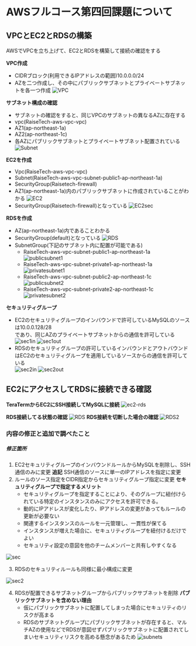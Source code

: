 # AWSフルコース第四回課題について

## VPCとEC2とRDSの構築
AWSでVPCを立ち上げて、EC2とRDSを構築して接続の確認をする

**VPC作成**
- CIDRブロック(利用できるIPアドレスの範囲)10.0.0.0/24
- AZを二つ作成し、その中にパブリックサブネットとプライベートサブネットを各一つ作成
![VPC](/images/lecture04/vpc2023-08-25.png)  

**サブネット構成の確認**
- サブネットの確認をすると、同じVPCのサブネットの異なるAZに存在する
- vpc(RaiseTech-aws-vpc-vpc)
- AZ1(ap-northeast-1a)
- AZ2(ap-northeast-1c)
- 各AZにパブリックサブネットとプライベートサブネット配置されている
![Subnet](/images/lecture04/subnets2023-08-25.png)

**EC2を作成**
- Vpc(RaiseTech-aws-vpc-vpc) 
- Subnet(RaiseTech-aws-vpc-subnet-public1-ap-northeast-1a) 
- SecurityGroup(Raisetech-firewall)
- AZ1(ap-northeast-1a)内のパブリックサブネットに作成されていることがわかる
![EC2](/images/lecture04/EC2-2023-08-25.png)
- SecurityGroup(Raisetech-firewall)となっている
![EC2sec](/images/lecture04/secgp1-2023-08-25.png)

**RDSを作成**
- AZ(ap-northeast-1a)内であることわかる
- SecurityGroup(default)となっている
![RDS](/images/lecture04/RDS2023-08-28.png)
- SubnetGroup(下記のサブネット内に配置が可能である)
    - RaiseTech-aws-vpc-subnet-public1-ap-northeast-1a
        ![publicsubnet1](/images/lecture04/publicsubnet-a2023-08-28.png)
    - RaiseTech-aws-vpc-subnet-private1-ap-northeast-1a
        ![privatesubnet1](/images/lecture04/privatesubnet-a2023-08-28.png)
    - RaiseTech-aws-vpc-subnet-public2-ap-northeast-1c
        ![publicsubnet2](/images/lecture04/publicsubnet-c2023-08-28.png)
    - RaiseTech-aws-vpc-subnet-private2-ap-northeast-1c
        ![privatesubnet2](/images/lecture04/privatesubnet-c2023-08-28.png)

**セキュリティグループ**
- EC2のセキュリティグループのインバウンドで許可しているMySQLのソースは10.0.0.128/28  
であり、同じAZのプライベートサブネットからの通信を許可している
![sec1in](/images/lecture04/secgp-raisetech.png)
![sec1out](/images/lecture04/Raisetechfirewall-out2023-08-28.png)
- RDSのセキュリティグループの許可しているインバウンドとアウトバウンドはEC2のセキュリティグループを適用しているソースからの通信を許可している  
![sec2in](/images/lecture04/secgp2023-08-25.png)
![sec2out](/images/lecture04/default-out2023-08-28.png)

## EC2にアクセスしてRDSに接続できる確認

**TeraTermからEC2にSSH接続してMySQLに接続**
![ec2-rds](/images/lecture04/ec2-rds2023-08-25.png)

**RDS接続してる状態の確認**
![RDS](/images/lecture04/rdsinfo2023-08-25.png) 
**RDS接続を切断した場合の確認**
![RDS2](/images/lecture04/rdsinfo2-2023-08-25.png)


### 内容の修正と追加で調べたこと
##### 修正箇所
1. EC2セキュリティグループのインバウンドルールからMySQLを削除し、SSH通信のみに変更
   **追記** SSH通信のソースに単一のIPアドレスを指定に変更
2. ルールのソース指定をCIDR指定からセキュリティグループ指定に変更
    **セキュリティグループで指定するメリット**
    - セキュリティグループを指定することにより、そのグループに紐付けられている特定のインスタンスのみにアクセスを許可できる。
    - 動的にIPアドレスが変化したり、IPアドレスの変更があってもルールの更新が必要ない
    - 関連するインスタンスのルールを一元管理し、一貫性が保てる
    - インスタンスが増えた場合に、セキュリティグループを紐付けるだけでよい
    - セキュリティ設定の意図を他のチームメンバーと共有しやすくなる

![sec](/images/lecture04/fix-sec.png)

3. RDSのセキュリティルールも同様に最小構成に変更

![sec2](/images/lecture04/fix-sec2-2023-08-28.png)

4. RDSが配置できるサブネットグループからパブリックサブネットを削除
    **パブリックサブネットを含めない理由**
    - 仮にパブリックサブネットに配置してしまった場合にセキュリティのリスクが高まる
    - RDSのサブネットグループにパブリックサブネットが存在すると、マルチAZの使用などでRDSが意図せずパブリックサブネットに配置されてしまいセキュリティリスクを高める懸念があるため
![subnets](/images/lecture04/fix-subnets2023-08-28.png) 